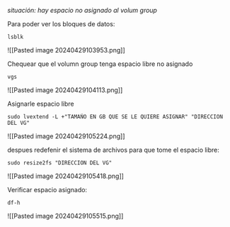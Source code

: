 *situación: hay espacio no asignado al volum group*

Para poder ver los bloques de datos:

```
lsblk
```

![[Pasted image 20240429103953.png]]

Chequear que el volumn group tenga espacio libre no asignado

```
vgs
```

![[Pasted image 20240429104113.png]]

Asignarle espacio libre
```
sudo lvextend -L +"TAMAÑO EN GB QUE SE LE QUIERE ASIGNAR" "DIRECCION DEL VG"
```

![[Pasted image 20240429105224.png]]

despues redefenir el sistema de archivos para que tome el espacio libre:

```
sudo resize2fs "DIRECCION DEL VG"
```

![[Pasted image 20240429105418.png]]

Verificar espacio asignado:

```
df-h
```

![[Pasted image 20240429105515.png]]